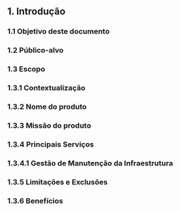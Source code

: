 ## 1.	 Introdução

### 1.1	 Objetivo deste documento

### 1.2	Público-alvo

### 1.3	 Escopo

### 1.3.1	Contextualização

### 1.3.2	Nome do produto

### 1.3.3	Missão do produto

### 1.3.4	Principais Serviços

### 1.3.4.1	Gestão de Manutenção da Infraestrutura

### 1.3.5	Limitações e Exclusões

### 1.3.6	Benefícios



